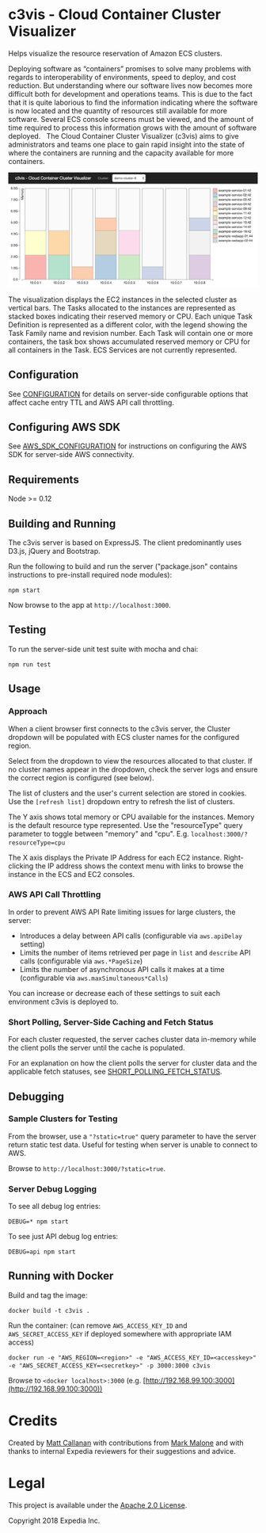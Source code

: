 # c3vis - Cloud Container Cluster Visualizer

Helps visualize the resource reservation of Amazon ECS clusters.

Deploying software as “containers” promises to solve many problems with regards to interoperability of environments, speed to deploy, and cost reduction.
But understanding where our software lives now becomes more difficult both for development and operations teams.
This is due to the fact that it is quite laborious to find the information indicating where the software is now located and the quantity of resources still available for more software.
Several ECS console screens must be viewed, and the amount of time required to process this information grows with the amount of software deployed.
 
The Cloud Container Cluster Visualizer (c3vis) aims to give administrators and teams one place to gain rapid insight into the state of where the containers are running and the capacity available for more containers.

![alt tag](docs/graph.png)

The visualization displays the EC2 instances in the selected cluster as vertical bars.  The Tasks allocated to the instances are represented as stacked boxes indicating their reserved memory or CPU.
Each unique Task Definition is represented as a different color, with the legend showing the Task Family name and revision number.
Each Task will contain one or more containers, the task box shows accumulated reserved memory or CPU for all containers in the Task. ECS Services are not currently represented.


## Configuration

See [CONFIGURATION](docs/CONFIGURATION.md) for details on server-side configurable options that affect cache entry TTL and AWS API call throttling.

## Configuring AWS SDK

See [AWS_SDK_CONFIGURATION](docs/AWS_SDK_CONFIGURATION.md) for instructions 
on configuring the AWS SDK for server-side AWS connectivity.

## Requirements

Node >= 0.12

## Building and Running

The c3vis server is based on ExpressJS. The client predominantly uses D3.js, 
jQuery and Bootstrap.

Run the following to build and run the server ("package.json" contains instructions to pre-install required node modules):

```
npm start
```

Now browse to the app at `http://localhost:3000`.

## Testing

To run the server-side unit test suite with mocha and chai:
 
```
npm run test
```

## Usage

### Approach

When a client browser first connects to the c3vis server, the Cluster dropdown will be populated with ECS cluster names for the configured region.

Select from the dropdown to view the resources allocated to that cluster. If no cluster names appear in the dropdown, check the server logs and ensure the correct region is configured (see below).

The list of clusters and the user's current selection are stored in cookies. Use the ```[refresh list]``` dropdown entry to refresh the list of clusters.

The Y axis shows total memory or CPU available for the instances. Memory is the default resource type represented. Use the "resourceType" query parameter to toggle between "memory" and "cpu".  E.g. ```localhost:3000/?resourceType=cpu```

The X axis displays the Private IP Address for each EC2 instance. Right-clicking the IP address shows the context menu with links to browse the instance in the ECS and EC2 consoles.

### AWS API Call Throttling

In order to prevent AWS API Rate limiting issues for large clusters, the server:

* Introduces a delay between API calls (configurable via `aws.apiDelay` setting)
* Limits the number of items retrieved per page in `list` and `describe` API calls (configurable via `aws.*PageSize`)
* Limits the number of asynchronous API calls it makes at a time (configurable via `aws.maxSimultaneous*Calls`)

You can increase or decrease each of these settings to suit each environment c3vis is deployed to.

### Short Polling, Server-Side Caching and Fetch Status

For each cluster requested, the server caches cluster data in-memory while the client polls the server until the cache is populated.

For an explanation on how the client polls the server for cluster data and the applicable fetch statuses, see [SHORT_POLLING_FETCH_STATUS](docs/SHORT_POLLING_FETCH_STATUS.md).


## Debugging

### Sample Clusters for Testing

From the browser, use a ```"?static=true"``` query parameter to have the server return static test data. Useful for testing when server is unable to connect to AWS.

Browse to `http://localhost:3000/?static=true`.

### Server Debug Logging

To see all debug log entries:

```
DEBUG=* npm start
```

To see just API debug log entries:

```
DEBUG=api npm start
```

## Running with Docker

Build and tag the image:

```
docker build -t c3vis .
```

Run the container: (can remove ```AWS_ACCESS_KEY_ID``` and ```AWS_SECRET_ACCESS_KEY``` if deployed somewhere with appropriate IAM access)

```
docker run -e "AWS_REGION=<region>" -e "AWS_ACCESS_KEY_ID=<accesskey>" -e "AWS_SECRET_ACCESS_KEY=<secretkey>" -p 3000:3000 c3vis
```


Browse to `<docker localhost>:3000` (e.g. [http://192.168.99.100:3000](http://192.168.99.100:3000))


# Credits

Created by [Matt Callanan](https://github.com/mattcallanan) with contributions from [Mark Malone](https://github.com/malonem) and with thanks to internal Expedia reviewers for their suggestions and advice.


# Legal

This project is available under the [Apache 2.0 License](http://www.apache.org/licenses/LICENSE-2.0.html).

Copyright 2018 Expedia Inc.
